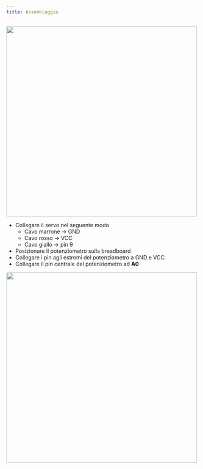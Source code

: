 ```yaml
---
title: Assemblaggio
---
```


<img src="./images/servo_potentiometer.png" alt="" style="width: 500px;"/>

  * Collegare il servo nel seguente modo
     * Cavo marrone -> GND
     * Cavo rosso -> VCC
     * Cavo giallo -> pin 9
  * Posizionare il potenziometro sulla breadboard
  * Collegare i pin agli estremi del potenziometro a GND e VCC
  * Collegare il pin centrale del potenziometro ad __A0__

<img src="./images/1.jpg" alt="" style="width: 500px;"/>